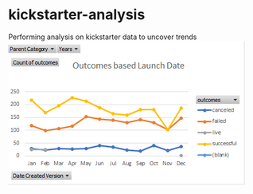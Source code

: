 # kickstarter-analysis
Performing analysis on kickstarter data to uncover trends
![image_Launch Date](Outcomes_Launch_Date.png)
